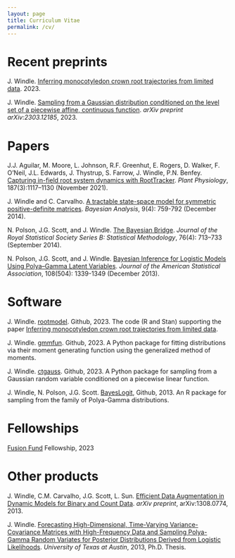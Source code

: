 ```yaml
---
layout: page
title: Curriculum Vitae
permalink: /cv/
---
```



# Recent preprints

J. Windle.  [Inferring monocotyledon crown root trajectories from
limited data](https://www.bayesfactor.net/2023/07/root-modeling.pdf).
2023.

J. Windle.  [Sampling from a Gaussian distribution conditioned on the
level set of a piecewise affine, continuous
function](https://arxiv.org/abs/2303.12185).  *arXiv preprint
arXiv:2303.12185*, 2023.


# Papers

J.J. Aguilar, M. Moore, L. Johnson, R.F. Greenhut, E. Rogers,
D. Walker, F. O’Neil, J.L. Edwards, J. Thystrup, S. Farrow, J. Windle,
P.N. Benfey.  [Capturing in-field root system dynamics with
RootTracker](https://doi.org/10.1093/plphys/kiab352).  *Plant
Physiology*, 187(3):1117–1130 (November 2021).

J. Windle and C. Carvalho.  [A tractable state-space model for
symmetric positive-definite
matrices](https://doi.org/10.1214/14-BA888).  *Bayesian Analysis*,
9(4): 759-792 (December 2014).

N. Polson, J.G. Scott, and J. Windle.  [The Bayesian
Bridge](https://arxiv.org/abs/1109.2279).  *Journal of the Royal
Statistical Society Series B: Statistical Methodology*, 76(4): 713–733
(September 2014).

N. Polson, J.G. Scott, and J. Windle.  [Bayesian Inference for
Logistic Models Using Polya–Gamma Latent
Variables](https://arxiv.org/abs/1205.0310).  *Journal of the American
Statistical Association*, 108(504): 1339-1349 (December 2013).


# Software

J. Windle.
[rootmodel](https://github.com/jwindle/rootmodel). Github, 2023.  The
code (R and Stan) supporting the paper [Inferring monocotyledon crown
root trajectories from limited
data](https://www.bayesfactor.net/2023/07/root-modeling.pdf).

J. Windle.  [gmmfun](https://github.com/jwindle/gmmfun). Github, 2023.
A Python package for fitting distributions via their moment generating
function using the generalized method of moments.

J. Windle.
[ctgauss](https://github.com/jwindle/ctgauss). Github, 2023.  A Python
package for sampling from a Gaussian random variable conditioned on a
piecewise linear function.

J. Windle, N. Polson, J.G. Scott.
[BayesLogit](https://github.com/jwindle/BayesLogit), Github, 2013.  An
R package for sampling from the family of Polya-Gamma distributions.


# Fellowships

[Fusion Fund](https://www.fusionfund.com/) Fellowship, 2023


# Other products

J. Windle, C.M. Carvalho, J.G. Scott, L. Sun.  [Efficient Data
Augmentation in Dynamic Models for Binary and Count
Data](https://arxiv.org/pdf/1308.0774.pdf).  *arXiv preprint*,
arXiv:1308.0774, 2013.

J. Windle.  [Forecasting High-Dimensional, Time-Varying
Variance-Covariance Matrices with High-Frequency Data and Sampling
Polya-Gamma Random Variates for Posterior Distributions Derived from
Logistic
Likelihoods](https://search.lib.utexas.edu/permalink/01UTAU_INST/be14ds/alma991037693399706011).
*University of Texas at Austin*, 2013, Ph.D. Thesis.
